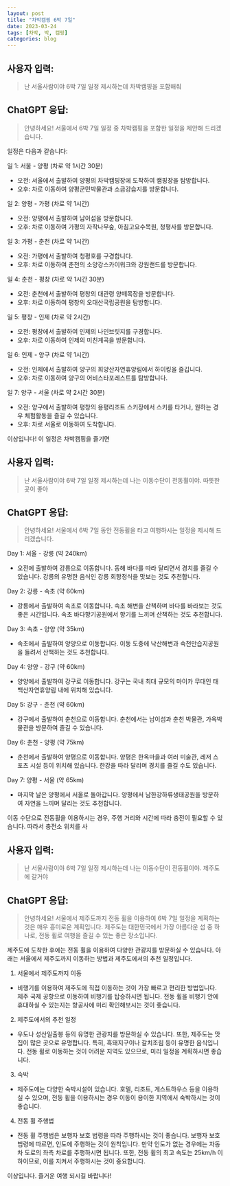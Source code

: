 ```yaml
---
layout: post
title: "차박캠핑 6박 7일"
date: 2023-03-24
tags: [차박, 박, 캠핑]
categories: blog
---
```


## 사용자 입력:
> 난 서울사람이야 6박 7일 일정 제시하는데 차박캠핑을 포함해줘

## ChatGPT 응답:
> 안녕하세요! 서울에서 6박 7일 일정 중 차박캠핑을 포함한 일정을 제안해 드리겠습니다.

일정은 다음과 같습니다:

일 1: 서울 - 양평 (차로 약 1시간 30분)
- 오전: 서울에서 출발하여 양평의 차박캠핑장에 도착하여 캠핑장을 탐방합니다. 
- 오후: 차로 이동하여 양평군민박물관과 소금강습지를 방문합니다.

일 2: 양평 - 가평 (차로 약 1시간)
- 오전: 양평에서 출발하여 남이섬을 방문합니다. 
- 오후: 차로 이동하여 가평의 자작나무숲, 아침고요수목원, 청평사를 방문합니다.

일 3: 가평 - 춘천 (차로 약 1시간)
- 오전: 가평에서 출발하여 청평호를 구경합니다. 
- 오후: 차로 이동하여 춘천의 소양강스카이워크와 강원랜드를 방문합니다.

일 4: 춘천 - 평창 (차로 약 1시간 30분)
- 오전: 춘천에서 출발하여 평창의 대관령 양떼목장을 방문합니다. 
- 오후: 차로 이동하여 평창의 오대산국립공원을 탐방합니다.

일 5: 평창 - 인제 (차로 약 2시간)
- 오전: 평창에서 출발하여 인제의 나인브릿지를 구경합니다. 
- 오후: 차로 이동하여 인제의 미친계곡을 방문합니다.

일 6: 인제 - 양구 (차로 약 1시간)
- 오전: 인제에서 출발하여 양구의 희양산자연휴양림에서 하이킹을 즐깁니다.
- 오후: 차로 이동하여 양구의 어비스타포레스트를 탐방합니다.

일 7: 양구 - 서울 (차로 약 2시간 30분)
- 오전: 양구에서 출발하여 평창의 용평리조트 스키장에서 스키를 타거나, 원하는 경우 체험활동을 즐길 수 있습니다.
- 오후: 차로 서울로 이동하여 도착합니다.

이상입니다! 이 일정은 차박캠핑을 즐기면

## 사용자 입력:
> 난 서울사람이야 6박 7일 일정 제시하는데 나는 이동수단이 전동휠이야. 따뜻한 곳이 좋아

## ChatGPT 응답:
> 안녕하세요! 서울에서 6박 7일 동안 전동휠을 타고 여행하시는 일정을 제시해 드리겠습니다.

Day 1: 서울 - 강릉 (약 240km)
- 오전에 출발하여 강릉으로 이동합니다. 동해 바다를 따라 달리면서 경치를 즐길 수 있습니다. 강릉의 유명한 음식인 강릉 회항정식을 맛보는 것도 추천합니다.

Day 2: 강릉 - 속초 (약 60km)
- 강릉에서 출발하여 속초로 이동합니다. 속초 해변을 산책하며 바다를 바라보는 것도 좋은 시간입니다. 속초 바다향기공원에서 향기를 느끼며 산책하는 것도 추천합니다.

Day 3: 속초 - 양양 (약 35km)
- 속초에서 출발하여 양양으로 이동합니다. 이동 도중에 낙산해변과 숙천만습지공원을 들려서 산책하는 것도 추천합니다.

Day 4: 양양 - 강구 (약 60km)
- 양양에서 출발하여 강구로 이동합니다. 강구는 국내 최대 규모의 마이카 무대인 태백산자연휴양림 내에 위치해 있습니다.

Day 5: 강구 - 춘천 (약 60km)
- 강구에서 출발하여 춘천으로 이동합니다. 춘천에서는 남이섬과 춘천 박물관, 가옥박물관을 방문하여 즐길 수 있습니다.

Day 6: 춘천 - 양평 (약 75km)
- 춘천에서 출발하여 양평으로 이동합니다. 양평은 한옥마을과 여러 미술관, 레저 스포츠 시설 등이 위치해 있습니다. 한강을 따라 달리며 경치를 즐길 수도 있습니다.

Day 7: 양평 - 서울 (약 65km)
- 마지막 날은 양평에서 서울로 돌아갑니다. 양평에서 남한강하류생태공원을 방문하여 자연을 느끼며 달리는 것도 추천합니다.

이동 수단으로 전동휠을 이용하시는 경우, 주행 거리와 시간에 따라 충전이 필요할 수 있습니다. 따라서 충전소 위치를 사

## 사용자 입력:
> 난 서울사람이야 6박 7일 일정 제시하는데 나는 이동수단이 전동휠이야. 제주도에 갈거야

## ChatGPT 응답:
> 안녕하세요! 서울에서 제주도까지 전동 휠을 이용하여 6박 7일 일정을 계획하는 것은 매우 흥미로운 계획입니다. 제주도는 대한민국에서 가장 아름다운 섬 중 하나로, 전동 휠로 여행을 즐길 수 있는 좋은 장소입니다.

제주도에 도착한 후에는 전동 휠을 이용하여 다양한 관광지를 방문하실 수 있습니다. 아래는 서울에서 제주도까지 이동하는 방법과 제주도에서의 추천 일정입니다.

1. 서울에서 제주도까지 이동
- 비행기를 이용하여 제주도에 직접 이동하는 것이 가장 빠르고 편리한 방법입니다. 제주 국제 공항으로 이동하여 비행기를 탑승하시면 됩니다. 전동 휠을 비행기 안에 휴대하실 수 있는지는 항공사에 미리 확인해보시는 것이 좋습니다.

2. 제주도에서의 추천 일정
- 우도나 성산일출봉 등의 유명한 관광지를 방문하실 수 있습니다. 또한, 제주도는 맛집이 많은 곳으로 유명합니다. 특히, 흑돼지구이나 갈치조림 등이 유명한 음식입니다. 전동 휠로 이동하는 것이 어려운 지역도 있으므로, 미리 일정을 계획하시면 좋습니다.

3. 숙박
- 제주도에는 다양한 숙박시설이 있습니다. 호텔, 리조트, 게스트하우스 등을 이용하실 수 있으며, 전동 휠을 이용하시는 경우 이동이 용이한 지역에서 숙박하시는 것이 좋습니다.

4. 전동 휠 주행법
- 전동 휠 주행법은 보행자 보호 법령을 따라 주행하시는 것이 좋습니다. 보행자 보호 법령에 따르면, 인도에 주행하는 것이 원칙입니다. 만약 인도가 없는 경우에는 자동차 도로의 좌측 차로를 주행하시면 됩니다. 또한, 전동 휠의 최고 속도는 25km/h 이하이므로, 이를 지켜서 주행하시는 것이 중요합니다.

이상입니다. 즐거운 여행 되시길 바랍니다!


